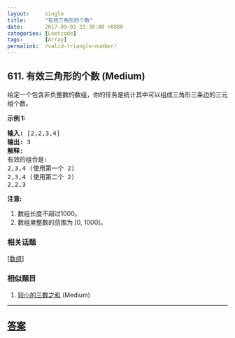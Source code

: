 ```yaml
---
layout:     single
title:      "有效三角形的个数"
date:       2017-09-03 21:30:00 +0800
categories: [Leetcode]
tags:       [Array]
permalink:  /valid-triangle-number/
---
```


## 611. 有效三角形的个数 (Medium)

<p>给定一个包含非负整数的数组，你的任务是统计其中可以组成三角形三条边的三元组个数。</p>

<p><strong>示例 1:</strong></p>

<pre>
<strong>输入:</strong> [2,2,3,4]
<strong>输出:</strong> 3
<strong>解释:</strong>
有效的组合是: 
2,3,4 (使用第一个 2)
2,3,4 (使用第二个 2)
2,2,3
</pre>

<p><strong>注意:</strong></p>

<ol>
	<li>数组长度不超过1000。</li>
	<li>数组里整数的范围为 [0, 1000]。</li>
</ol>

### 相关话题
  [[数组](https://github.com/openset/leetcode/tree/master/tag/array/README.md)]

### 相似题目
  1. [较小的三数之和](/3sum-smaller) (Medium)

---

## [答案](https://github.com/openset/leetcode/tree/master/problems/valid-triangle-number)
